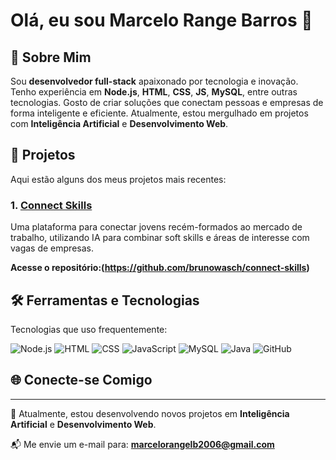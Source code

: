 # Olá, eu sou Marcelo Range Barros 👋

## 🌱 Sobre Mim
Sou **desenvolvedor full-stack** apaixonado por tecnologia e inovação. Tenho experiência em **Node.js**, **HTML**, **CSS**, **JS**, **MySQL**, entre outras tecnologias. Gosto de criar soluções que conectam pessoas e empresas de forma inteligente e eficiente. Atualmente, estou mergulhado em projetos com **Inteligência Artificial** e **Desenvolvimento Web**.

## 🚀 Projetos

Aqui estão alguns dos meus projetos mais recentes:

### 1. **[Connect Skills](https://connectskills.com.br)**
Uma plataforma para conectar jovens recém-formados ao mercado de trabalho, utilizando IA para combinar soft skills e áreas de interesse com vagas de empresas.

**Acesse o repositório:(https://github.com/brunowasch/connect-skills)**

## 🛠️ Ferramentas e Tecnologias

Tecnologias que uso frequentemente:

![Node.js](https://img.shields.io/badge/-Node.js-68A063?style=flat&logo=node.js&logoColor=white)
![HTML](https://img.shields.io/badge/-HTML5-E34F26?style=flat&logo=html5&logoColor=white)
![CSS](https://img.shields.io/badge/-CSS3-1572B6?style=flat&logo=css3&logoColor=white)
![JavaScript](https://img.shields.io/badge/-JavaScript-F7DF1E?style=flat&logo=javascript&logoColor=black)
![MySQL](https://img.shields.io/badge/-MySQL-4479A1?style=flat&logo=mysql&logoColor=white)
![Java](https://img.shields.io/badge/-Java-007396?style=flat&logo=java&logoColor=white)
![GitHub](https://img.shields.io/badge/-GitHub-181717?style=flat&logo=github&logoColor=white)

## 🌐 Conecte-se Comigo
---

🔭 Atualmente, estou desenvolvendo novos projetos em **Inteligência Artificial** e **Desenvolvimento Web**.

📬 Me envie um e-mail para: **marcelorangelb2006@gmail.com**
